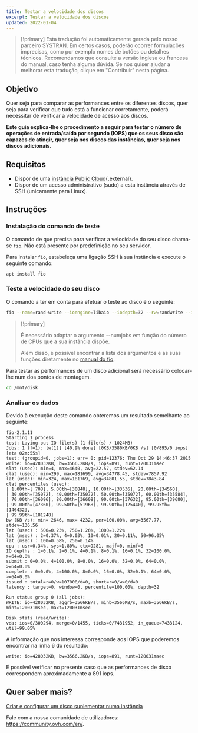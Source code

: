 ```yaml
---
title: Testar a velocidade dos discos
excerpt: Testar a velocidade dos discos
updated: 2022-01-04
---
```


> [!primary]
> Esta tradução foi automaticamente gerada pelo nosso parceiro SYSTRAN. Em certos casos, poderão ocorrer formulações imprecisas, como por exemplo nomes de botões ou detalhes técnicos. Recomendamos que consulte a versão inglesa ou francesa do manual, caso tenha alguma dúvida. Se nos quiser ajudar a melhorar esta tradução, clique em "Contribuir" nesta página.
>

## Objetivo

Quer seja para comparar as performances entre os diferentes discos, quer seja para verificar que tudo está a funcionar corretamente, poderá necessitar de verificar a velocidade de acesso aos discos.

**Este guia explica-lhe o procedimento a seguir para testar o número de operações de entrada/saída por segundo (IOPS) que os seus disco são capazes de atingir, quer seja nos discos das instâncias, quer seja nos discos adicionais.**

## Requisitos

- Dispor de uma [instância Public Cloud](https://www.ovhcloud.com/pt/public-cloud/){.external}.
- Dispor de um acesso administrativo (sudo) a esta instância através de SSH (unicamente para Linux).

## Instruções

### Instalação do comando de teste

O comando de que precisa para verificar a velocidade do seu disco chama-se `fio`. Não está presente por predefinição no seu servidor.

Para instalar `fio`, estabeleça uma ligação SSH à sua instância e execute o seguinte comando:

```bash
apt install fio
```

### Teste a velocidade do seu disco

O comando a ter em conta para efetuar o teste ao disco é o seguinte:

```bash
fio --name=rand-write --ioengine=libaio --iodepth=32 --rw=randwrite --invalidate=1 --bsrange=4k:4k,4k:4k --size=512m --runtime=120 --time_based --do_verify=1 --direct=1 --group_reporting --numjobs=1
```

> [!primary]
>
> É necessário adaptar o argumento --numjobs em função do número de CPUs que a sua instância dispõe.
>
> Além disso, é possível encontrar a lista dos argumentos e as suas funções diretamente no [manual do fio](https://github.com/axboe/fio/blob/master/HOWTO.rst).
>

Para testar as performances de um disco adicional será necessário colocar-lhe num dos pontos de montagem.

```bash
cd /mnt/disk
```

### Analisar os dados

Devido à execução deste comando obteremos um resultado semelhante ao seguinte:

```console
fio-2.1.11
Starting 1 process
test: Laying out IO file(s) (1 file(s) / 1024MB)
Jobs: 1 (f=1): [w(1)] [40.9% done] [0KB/3580KB/0KB /s] [0/895/0 iops] [eta 02m:55s]
test: (groupid=0, jobs=1): err= 0: pid=12376: Thu Oct 29 14:46:37 2015
write: io=428032KB, bw=3566.2KB/s, iops=891, runt=120031msec
slat (usec): min=4, max=4640, avg=22.57, stdev=62.14
clat (usec): min=299, max=181699, avg=34778.45, stdev=7857.92
lat (usec): min=324, max=181769, avg=34801.55, stdev=7843.84
clat percentiles (usec):
| 1.00th=[ 708], 5.00th=[30848], 10.00th=[33536], 20.00th=[34560],
| 30.00th=[35072], 40.00th=[35072], 50.00th=[35072], 60.00th=[35584],
| 70.00th=[36096], 80.00th=[36608], 90.00th=[37632], 95.00th=[39680],
| 99.00th=[47360], 99.50th=[51968], 99.90th=[125440], 99.95th=[146432],
| 99.99th=[181248]
bw (KB /s): min= 2646, max= 4232, per=100.00%, avg=3567.77, stdev=136.56
lat (usec) : 500=0.23%, 750=1.26%, 1000=1.22%
lat (msec) : 2=0.37%, 4=0.03%, 10=0.01%, 20=0.11%, 50=96.05%
lat (msec) : 100=0.58%, 250=0.14%
cpu : usr=0.34%, sys=1.80%, ctx=9281, majf=0, minf=8
IO depths : 1=0.1%, 2=0.1%, 4=0.1%, 8=0.1%, 16=0.1%, 32=100.0%, >=64=0.0%
submit : 0=0.0%, 4=100.0%, 8=0.0%, 16=0.0%, 32=0.0%, 64=0.0%, >=64=0.0%
complete : 0=0.0%, 4=100.0%, 8=0.0%, 16=0.0%, 32=0.1%, 64=0.0%, >=64=0.0%
issued : total=r=0/w=107008/d=0, short=r=0/w=0/d=0
latency : target=0, window=0, percentile=100.00%, depth=32

Run status group 0 (all jobs):
WRITE: io=428032KB, aggrb=3566KB/s, minb=3566KB/s, maxb=3566KB/s, mint=120031msec, maxt=120031msec

Disk stats (read/write):
vda: ios=0/300294, merge=0/1455, ticks=0/7431952, in_queue=7433124, util=99.05%
```

A informação que nos interessa corresponde aos IOPS que poderemos encontrar na linha 6 do resultado:

```console
write: io=428032KB, bw=3566.2KB/s, iops=891, runt=120031msec
```

É possível verificar no presente caso que as performances de disco correspondem aproximadamente a 891 iops.

## Quer saber mais?

[Criar e configurar um disco suplementar numa instância](/pages/public_cloud/compute/create_and_configure_an_additional_disk_on_an_instance)
 
Fale com a nossa comunidade de utilizadores: <https://community.ovh.com/en/>.
